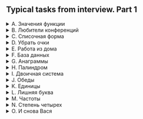 ## Typical tasks from interview. Part 1
<details>
<summary>A. Значения функции</summary>

[Решение](A.py)

### Ограничение времени
0.2 секунды
### Ограничение памяти
64Mb

Младший брат Аллы Вася делает тест по математике: вычисляет значение функций в различных 
точках. Стоит отличная погода, и друзья зовут Васю гулять. Но мама разрешила мальчику 
пойти на улицу только после того, как он закончит тест. К сожалению, Вася пока не умеет 
программировать. Зато Алла умеет. Она решила помочь брату и написала код функции 
y = ax2 + bx + c. Повторите успех Аллы. Напишите программу, которая будет по коэффициентам 
a, b, c и числу x выводить значение функции в точке x.

### Формат ввода

На вход через пробел подаются числа a, x, b, c.

### Формат вывода

Выведите одно число - значение функции в точке x.
</details>

<details>
<summary>B. Любители конференций</summary>

[Решение](B.py)

### Ограничение времени
0.08 секунд
### Ограничение памяти
39Mb

На IT-конференции присутствовали студенты из разных вузов со всей страны. Для каждого 
студента известен ID университета, в котором он учится.
Тимофей предложил Рите выяснить, из каких k вузов на конференцию пришло больше всего учащихся.


### Формат ввода

В первой строке дано количество студентов в списке —– n (1 ≤ n ≤ 15 000).
Во второй строке через пробел записаны n целых чисел —– ID вуза каждого студента. 
Каждое из чисел находится в диапазоне от 0 до 10 000.
В третьей строке записано одно число k.

### Формат вывода

Выведите через пробел k ID вузов с максимальным числом участников. Они должны быть 
отсортированы по убыванию популярности (по количеству гостей от конкретного вуза). 
Если более одного вуза имеет одно и то же количество учащихся, то выводить их ID нужно 
в порядке возрастания. 

</details>

<details>
<summary>C. Списочная форма</summary>

[Решение](C.py)

### Ограничение времени
1 секунда
### Ограничение памяти
64Mb

Вася просил Аллу помочь решить задачу. На этот раз по информатике.
Для неотрицательного целого числа X списочная форма –— это массив его цифр слева направо. 
К примеру, для 1231 списочная форма будет [1,2,3,1]. На вход подается количество цифр числа Х, 
списочная форма неотрицательного числа Х и неотрицательное число K. Числа К и Х не превосходят 10000.

Нужно вернуть списочную форму числа X + K.

### Формат ввода

В первой строке — длина списочной формы числа X. На следующей строке — сама списочная форма 
с цифрами записанными через пробел.
В последней строке записано число K.

### Формат вывода

Выведите списочную форму числа X+K. 

</details>


<details>
<summary>D. Убрать очки</summary>

[Решение](D.py)

### Ограничение времени
0.08 секунд
### Ограничение памяти
64Mb

Гоша решил убрать из статистики дни, когда ничего в «Черепашеньке» не заработал и 
не проиграл. Дан список заработанных очков. Нужно удалить из него нули. Дополнительную 
память больше O(1) использовать нельзя. 

### Формат ввода

В первой строке - одно число n. Во второй - n целых чисел через пробел.

### Формат вывода

Напечатайте очки за все дни, где выигрыш был отличен от нуля.

</details>

<details>
<summary>E. Работа из дома</summary>

[Решение](E.py)

### Ограничение времени
1 секунда
### Ограничение памяти
64Mb

Алла осталась работать из дома. Во время её рабочего видеозвонка с Тимофеем и Гошей 
подошёл Вася. Он решил показать им написанный им недавно код функции, переводящей целое 
число из десятичной системы в двоичную. Ему было интересно, смогут ли ребята написать 
более короткую, или более эффективную программу. Тимофей, Алла и Гоша с радостью отвлеклись 
от работы, чтобы попробовать. А у вас получится обойти Васю?

**Не используйте встроенные средства языка по переводу чисел в бинарное представление.**


### Формат ввода

На вход подается целое число в диапазоне от 0 до 10000.

### Формат вывода

Выведите двоичное представление этого числа.

</details>

<details>
<summary>F. База данных</summary>

[Решение](F.py)

### Ограничение времени
1 секунда
### Ограничение памяти
64Mb

Алла писала код, добавляющий запись в новую таблицу базы данных. И вдруг получила 
ошибку duplicate foreign key constraint. В тот же момент её отвлекла Рита. Алла 
случайно закрыла окно терминала с информацией о том, какое именно значение стало 
причиной ошибки. Зато у неё сохранился список id, использованных при запросе. Помогите 
ей выяснить, какой id стал причиной ошибки.

Дан массив чисел, состоящий  из n целых чисел. Одно число встречается более одного раза. 
Нужно определить это число.

### Формат ввода

В первой строке записано число n, которое не превосходит 1000. В следующей строке 
через пробел записаны n целых чисел, каждое из которых также не превосходит 10000. 

### Формат вывода

Выведите одно число.

</details>

<details>
<summary>G. Анаграммы</summary>

[Решение](G.py)

### Ограничение времени
0.055 секунд
### Ограничение памяти
64Mb

Вася вернулся домой под вечер и вспомнил, что ещё не сделал домашнее задание по 
русскому языку. Чтобы понять разницу между анаграммой и палиндромом, Вася снова 
обратился к Алле. Она объяснила брату, что два слова — анаграммы, если одно можно 
получить из другого перестановкой букв. А палиндром — это слово или фраза, которая 
читается одинаково, если читать слева направо и справа налево. Теперь Васе интересно: 
как закодить функцию, определяющую, анаграммы слова или нет. Помогите ему. 

### Формат ввода

Два слова - каждое на отдельной строке.
Слова состоят из строчных букв латинского и русского алфавитов. 

### Формат вывода

Слово True, если слова являются анаграммами друг друга, слово False - если не являются.

</details>

<details>
<summary>H. Палиндром</summary>

[Решение](H.py)

### Ограничение времени
1 секунда
### Ограничение памяти
64Mb

А теперь помогите Васе понять, будет ли фраза палиндромом. Учитываются только 
буквы и цифры, заглавные и строчные буквы считаются одинаковыми.

Решение должно работать за O(N), где N - длина строки на входе.

### Формат ввода

В единственной строке записана фраза или слово. Буквы могут быть только латинские.

### Формат вывода

Выведите True, если фраза является палиндромом и False, если не является. 

</details>

<details>
<summary>I. Двоичная система</summary>

[Решение](I.py)

### Ограничение времени
0.07 секунд
### Ограничение памяти
39Mb

Тимофей спросил у студента Саши, умеет ли тот работать с числами в двоичной системе 
счисления. Он ответил, что проходил это на одной из первых лекций по информатике. 
Тимофей предложил Саше решить задачку. Два числа записаны в двоичной системе счисления. 
Нужно вывести их сумму, также в двоичной системе. Встроенную в язык программирования 
возможность сложения двоичных чисел применять нельзя.

Решение должно работать за O(N), где N - количество разрядов максимального числа на входе.

### Формат ввода

Два числа в двоичной системе счисления, каждое на отдельной строке. Длина каждого 
числа не превосходит 10000 цифр.

### Формат вывода

Одно число в двоичной системе счисления.

</details>

<details>
<summary>J. Обеды</summary>

[Решение](J.py)

### Ограничение времени
1 секунда
### Ограничение памяти
64Mb

Руководство компании, где работают Гоша с друзьями, подарило каждому сотруднику 
два талона на обед в близлежащем ресторане. Сотрудники могли взять талоны и записать 
номер своего бейджика на каждом из них. Талон с записанным на нём номером обменивается 
на обед в ресторане. Все сотрудники, кроме одного, сходили в ресторан по талонам дважды. 
Отличившийся сотрудник сходил в ресторан только один раз. Нужно вычислить, кто же это такой. 
По списку номеров на сданных в ресторан талонах найдите номер отличившегося сотрудника.

**Примечание: Эту задачу можно решить за O(n) времени и O(1) дополнительной памяти — 
подумайте, как это сделать!**


### Формат ввода

На вход подаётся число номеров в списке — n (3 ≤ n ≤ 104), и n натуральных чисел, 
не превышающих M=104, — сам список номеров сотрудников. Все числа, кроме одного, 
встречаются в списке дважды. 

### Формат вывода

Выведите номер сотрудника, который сходил на обед всего один раз.

</details>

<details>
<summary>K. Единицы</summary>

[Решение](K.py)

### Ограничение времени
1 секунда
### Ограничение памяти
64Mb

Пока Вася писал программу про степени четверки, погода на улице ухудшилась. Он долго 
не расстраивался и придумал новую задачку! Ему нравится работать с системами счисления. 
И вот что на этот раз получилось: Дано целое положительное число. Нужно посчитать, сколько 
1 встречается в двоичной записи этого числа. 

### Формат ввода

На вход подается число в диапазоне от 1 до 10000

### Формат вывода

Выведите одно число - количество единиц.

</details>

<details>
<summary>L. Лишняя буква</summary>

[Решение](L.py)

### Ограничение времени
1 секунда
### Ограничение памяти
64Mb

Васе очень нравятся задачи про строки, поэтому он придумал свою. Есть 2 строки s и t, 
состоящие только из строчных букв. Строка t получена перемешиванием букв строки s и 
добавлением 1 буквы в случайную позицию. Нужно найти добавленную букву. 

### Формат ввода

На вход подаются строки s и t, разделенные переносом строки. Длины строк не превосходят 
1000 символов. Строки не бывают пустыми.

### Формат вывода

Выведите лишнюю букву.

</details>

<details>
<summary>M. Частоты</summary>

[Решение](M.py)

### Ограничение времени
1 секунда
### Ограничение памяти
64Mb

А теперь помогите Васе решить задачу по информатике. Он снова томится дома в хорошую погоду.
На вход подается строка длиной от 1 до 10000 символов. Нужно отсортировать её в порядке 
частот букв по встречаемости. Заглавные и строчные буквы считаются разными. Если частота 
одинаковая, нужно применить вторичную сортировку лексикографически.

### Формат ввода

Одна строка длиной не более 10000 символов.

### Формат вывода

Строка, в которой символы отсортированы в порядке убывания частотности.

</details>

<details>
<summary>N. Степень четырех</summary>

[Решение](N.py)

### Ограничение времени
1 секунда
### Ограничение памяти
64Mb

Вася на уроке математики проходил степени. Он хочет написать программу, которая 
определяет, будет ли положительное целое число степенью четверки. 

### Формат ввода

На вход подается целое число в диапазоне от 1 до 10000.

### Формат вывода

True, если число является степенью четырех, False - в обратном случае.

</details>

<details>
<summary>O. И снова Вася</summary>

[Решение](O.py)

### Ограничение времени
1 секунда
### Ограничение памяти
64Mb

Вы думали, что эта задача про Васю, но она про Тимофея.
Тимофей собирает метрики посещаемости сайта за последний месяц с двух серверов. 
На каждой машине имеется список id пользователей, отсортированный в порядке от 
минимального количества посещений к максимальному, вам известно число посещений 
каждого пользователя. Пользователи, не посещавшие сайт в последний месяц, не учитываются. 
Вам нужно сделать общий список числа посещений для двух серверов так, чтобы в нем тоже числа 
шли по возрастанию. Так как сайт Тимофея очень популярен, то данных о пользователях много, 
поэтому Тимофей может позволить себе только линейное время работы алгоритма. 

### Формат ввода

В первой строке записаны количества посещений пользователей с первого сервера через 
пробел, в конце - k нулей. Во второй строке записано число m - количество пользователей, 
пришедших с первого сервера (без учета нулей в конце списка). В третьей - число k - которое, 
помимо количества нулей, также является длиной списка пользователей со второго сервера. 
В последней строке - список посещений со второго сервера (k штук).

Количество посещений каждого пользователя не превосходит 10000, числа m и k также не 
превосходят 10000

### Формат вывода

В одной строке через пробел выведите элементы получившегося списка в отсортированном порядке.

</details>